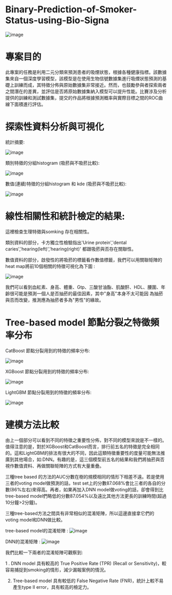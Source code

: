 # Binary-Prediction-of-Smoker-Status-using-Bio-Signa

![image](https://github.com/ilovec8763/Binary-Prediction-of-Smoker-Status-using-Bio-Signa/blob/main/Zwei_zigaretten.jpg)

# 專案目的

此專案的任務是利用二元分類來預測患者的吸煙狀態，根據各種健康指標。該數據集來自一個深度學習模型，該模型是在使用生物信號數據集進行吸煙狀態預測的基礎上訓練而成，其特徵分佈與原始數據集非常接近。然而，也鼓勵參與者探索兩者之間潛在的差異，並評估是否將原始數據集納入模型可以提升性能。比賽涉及分析提供的訓練和測試數據集，提交的作品將根據預測概率與實際目標之間的ROC曲線下面積進行評估。

# 探索性資料分析與可視化
統計摘要:

![image](https://github.com/ilovec8763/Binary-Prediction-of-Smoker-Status-using-Bio-Signa/blob/main/summary_gradient_style.png)

類別特徵的分組histogram (吸菸與不吸菸比較):

![image](https://github.com/ilovec8763/Binary-Prediction-of-Smoker-Status-using-Bio-Signa/blob/main/Histogram%20of%20categorical%20features%20by%20group.png)

數值(連續)特徵的分組histogram 和 kde (吸菸與不吸菸比較):

![image](https://github.com/ilovec8763/Binary-Prediction-of-Smoker-Status-using-Bio-Signa/blob/main/Histogram%20of%20numerical%20features%20by%20group.png)

# 線性相關性和統計檢定的結果:
這裡檢查生理特徵與somking 存在相關性。

類別資料的部分，卡方獨立性檢驗指出'Urine protein','dental caries','hearing(left)','hearing(right)' 都跟吸菸與否存在關聯性。

數值資料的部分，啟發性的將吸菸的標籤看作數值標籤，我們可以用關聯矩陣的heat map將前10個相關的特徵可視化為下圖 :

![image](https://github.com/ilovec8763/Binary-Prediction-of-Smoker-Status-using-Bio-Signa/blob/main/heat_map_smoker2.png)

我們可以看到血紅素、身高、體重、Gtp、三酸甘油酯、肌酸酐、HDL、腰圍、年齡很可能是預測一個人是否抽菸的最佳因素，其中"身高"本身不太可能因
為抽菸與否而改變，推測應為抽菸者多為"男性"的緣故。

# Tree-based model 節點分裂之特徵頻率分布

CatBoost 節點分裂用到的特徵的頻率分布: 

![image](https://github.com/ilovec8763/Binary-Prediction-of-Smoker-Status-using-Bio-Signa/blob/main/cbc%20Feature%20Importance.png)

XGBoost 節點分裂用到的特徵的頻率分布: 

![image](https://github.com/ilovec8763/Binary-Prediction-of-Smoker-Status-using-Bio-Signa/blob/main/xgbc%20Feature%20Importance.png)

LightGBM 節點分裂用到的特徵的頻率分布: 

![image](https://github.com/ilovec8763/Binary-Prediction-of-Smoker-Status-using-Bio-Signa/blob/main/lightgbm%20Feature%20Importance.png)

# 建模方法比較

由上一個部分可以看到不同的特徵之重要性分佈，對不同的模型來說是不一樣的。值得注意的是，對於XGBoost和CatBoost而言，排行前五名的特徵是完全相同的。這和LightGBM的排法有很大的不同，因此這類特徵重要性的度量可能無法推廣到其他場合，如:DNN。有趣的是，這三個模型前五名的結果和我們將抽菸與否視作數值資料、再做關聯矩陣的方式有大量重疊。

三種tree based 的方法的AUC分數在樹的規模相同的情形下相差不遠。若是使用三者的voting model做預測的話，test set上的分數87.068%會比三者的各自的分數(86%左右)來得高。再者，如果再加入DNN model做voting的話，卻會得到比tree-based model們略低的分數87.054%以及遠比其他方法更長的訓練時間(超過10分鐘>2分鐘)。

三種tree-based方法之間具有非常相似的混淆矩陣，所以這邊直接拿它們的voting model和DNN做比較。

tree-based model的混淆矩陣 :
![image](https://github.com/ilovec8763/Binary-Prediction-of-Smoker-Status-using-Bio-Signa/blob/main/voting_model_normalized_confusion(1).png)

DNN的混淆矩陣 :
![image](https://github.com/ilovec8763/Binary-Prediction-of-Smoker-Status-using-Bio-Signa/blob/main/dnn_normalized_confusion.png)

我們比較一下兩者的混淆矩陣可觀察到:

1 . DNN model 具有較高的 True Positive Rate (TPR) (Recall or Sensitivity)，較容易捕捉到smoking的情形，減少漏報案例的情況。

2. Tree-based model  具有較低的 False Negative Rate (FNR)，統計上較不易產生type II error，具有較高的檢定力。 

